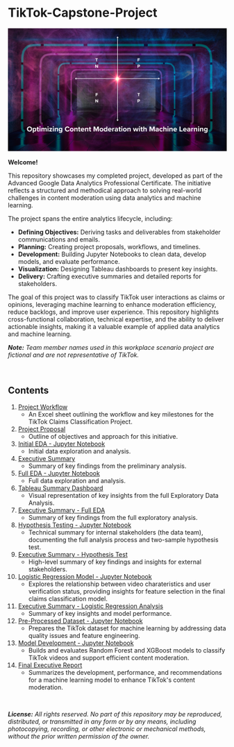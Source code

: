 # TikTok-Capstone-Project

![TikTok Logo](Images/Optimizing_Content_Moderation_with_Machine_Learning.png)

**Welcome!**  

This repository showcases my completed project, developed as part of the Advanced Google Data Analytics Professional Certificate. The initiative reflects a structured and methodical approach to solving real-world challenges in content moderation using data analytics and machine learning.

The project spans the entire analytics lifecycle, including:

- **Defining Objectives:** Deriving tasks and deliverables from stakeholder communications and emails.
- **Planning:** Creating project proposals, workflows, and timelines.
- **Development:** Building Jupyter Notebooks to clean data, develop models, and evaluate performance.
- **Visualization:** Designing Tableau dashboards to present key insights.
- **Delivery:** Crafting executive summaries and detailed reports for stakeholders.

The goal of this project was to classify TikTok user interactions as claims or opinions, leveraging machine learning to enhance moderation efficiency, reduce backlogs, and improve user experience. This repository highlights cross-functional collaboration, technical expertise, and the ability to deliver actionable insights, making it a valuable example of applied data analytics and machine learning.

***Note:*** *Team member names used in this workplace scenario project are fictional and are not representative of TikTok.*

<br>

## Contents
1. [Project Workflow](Resources/01_Project_Workflow.md)
    - An Excel sheet outlining the workflow and key milestones for the TikTok Claims Classification Project.
2. [Project Proposal](Resources/02_C1_TikTok_Project_Proposal.pdf)
    - Outline of objectives and approach for this initiative.
3. [Initial EDA - Jupyter Notebook](Resources/03_C2_Initial_EDA_Jupyter_Notebook.ipynb)
    - Initial data exploration and analysis.
4. [Executive Summary](https://www.canva.com/design/DAGMDAe1zbM/kuAsDPI0ZO81mV-sPrDGag/view?utm_content=DAGMDAe1zbM&utm_campaign=designshare&utm_medium=link&utm_source=editor)
    - Summary of key findings from the preliminary analysis.
5. [Full EDA - Jupyter Notebook](Resources/05_C3_Full_EDA_Jupyter_Notebook.ipynb)
    - Full data exploration and analysis.
6. [Tableau Summary Dashboard](Resources/06_C3_Tableau_Summary_Dashboard.md)
    - Visual representation of key insights from the full Exploratory Data Analysis.
7. [Executive Summary - Full EDA](https://www.canva.com/design/DAGPAdlUrF0/k7B0179ZnC65CUd3cXjUvw/view?utm_content=DAGPAdlUrF0&utm_campaign=designshare&utm_medium=link&utm_source=editor)
    - Summary of key findings from the full exploratory analysis.
8. [Hypothesis Testing - Jupyter Notebook](Resources/08_C4_Hypothesis_Test_Jupyter_Notebook.ipynb)
    - Technical summary for internal stakeholders (the data team), documenting the full analysis process and two-sample hypothesis test.
9. [Executive Summary - Hypothesis Test](https://www.canva.com/design/DAGSZopRy2I/5JjMtMJ5uvX7Xgo5F0RYKw/view?utm_content=DAGSZopRy2I&utm_campaign=designshare&utm_medium=link&utm_source=editor)
    - High-level summary of key findings and insights for external stakeholders.
10. [Logistic Regression Model - Jupyter Notebook](Resources/10_C5_Logistic_Regression_Model_Jupyter_Notebook.ipynb)
    - Explores the relationship between video charateristics and user verification status, providing insights for feature selection in the final claims classification model.
11. [Executive Summary - Logistic Regression Analysis](https://www.canva.com/design/DAGW4WemkVM/-hJ_t55riU_MqIDAsCJ1DA/view?utm_content=DAGW4WemkVM&utm_campaign=designshare&utm_medium=link2&utm_source=uniquelinks&utlId=hd43129146c)
    - Summary of key insights and model performance.
12. [Pre-Processed Dataset - Jupyter Notebook](Resources/12_C6_Pre-Processed_Dataset_Jupyter_Notebook.ipynb)
    - Prepares the TikTok dataset for machine learning by addressing data quality issues and feature engineering.
13. [Model Development - Jupyter Notebook](Resources/13_C6_Model_Development_Jupyter_Notebook.ipynb)
    - Builds and evaluates Random Forest and XGBoost models to classify TikTok videos and support efficient content moderation.
14. [Final Executive Report](https://www.canva.com/design/DAGcjLKpYUE/uwZpIoxtSQCnMpQSjMSyhw/view?utm_content=DAGcjLKpYUE&utm_campaign=designshare&utm_medium=link2&utm_source=uniquelinks&utlId=he2b4c17bde)
    - Summarizes the development, performance, and recommendations for a machine learning model to enhance TikTok's content moderation.
 
<br>

***License:*** *All rights reserved. No part of this repository may be reproduced, distributed, or transmitted in any form or by any means, including photocopying, recording, or other electronic or mechanical methods, without the prior written permission of the owner.*
